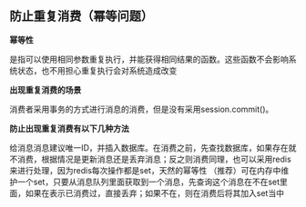 ## 防止重复消费（幂等问题）



**幂等性**

​	是指可以使用相同参数重复执行，并能获得相同结果的函数。这些函数不会影响系统状态，也不用担心重复执行会对系统造成改变

**出现重复消费的场景**

​	消费者采用事务的方式进行消息的消费，但是没有采用session.commit()。

**防止出现重复消费有以下几种方法**

​	给消息消息建议唯一ID，并插入数据库。在消费之前，先查找数据库，如果存在就不消费，根据情况是更新消息还是丢弃消息；反之则消费同理，也可以采用redis来进行处理，因为redis每次操作都是set，天然的幂等性 （推荐）可在内存中维护一个set，只要从消息队列里面获取到一个消息，先查询这个消息在不在set里面，如果在表示已消费过，直接丢弃；如果不在，则在消费后将其加入set当中
